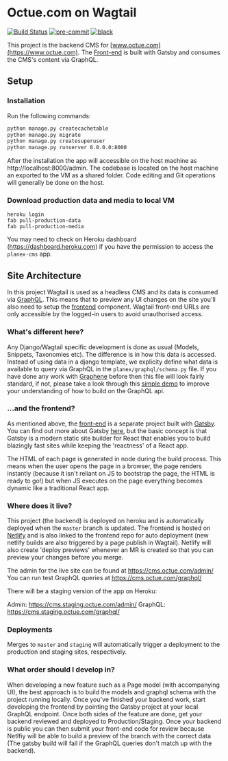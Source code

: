 Octue.com on Wagtail
====================

[![Build Status](https://travis-ci.com/octue/planex-cms.svg?branch=master)](https://travis-ci.com/octue/planex-cms)
[![pre-commit](https://img.shields.io/badge/pre--commit-enabled-brightgreen?logo=pre-commit&logoColor=white)](https://github.com/pre-commit/pre-commit)
[![black](https://img.shields.io/badge/code%20style-black-000000.svg)](https://github.com/ambv/black)

This project is the backend CMS for [www.octue.com](https://www.octue.com). The [Front-end](https://github.com/octue/planex/) is built with Gatsby and consumes the CMS's content via GraphQL.

Setup
-----

### Installation

Run the following commands:

```bash
python manage.py createcachetable
python manage.py migrate
python manage.py createsuperuser
python manage.py runserver 0.0.0.0:8000
```

After the installation the app will accessible on the host machine as http://localhost:8000/admin. The codebase is located on the host
machine an exported to the VM as a shared folder. Code editing and Git operations will generally be done on the host.


### Download production data and media to local VM

```
heroku login
fab pull-production-data
fab pull-production-media
```

You may need to check on Heroku dashboard (https://dashboard.heroku.com) if you have the permission to access the `planex-cms` app.


Site Architecture
-----------------

In this project Wagtail is used as a headless CMS and its data is consumed via [GraphQL](https://graphql.org/). This means that to preview any UI changes on the site you'll also need to setup the [frontend](https://github.com/octue/planex/) component. Wagtail front-end URLs are only accessible by the logged-in users to avoid unauthorised access.

### What's different here?

Any Django/Wagtail specific development is done as usual (Models, Snippets, Taxonomies etc). The difference is in how this data is accessed. Instead of using data in a django template, we explicity define what data is available to query via GraphQL in the `planex/graphql/schema.py` file. If you have done any work with [Graphene](https://docs.graphene-python.org/en/latest/) before then this file will look fairly standard, if not, please take a look through this [simple demo](https://docs.graphene-python.org/projects/django/en/latest/tutorial-plain/) to improve your understanding of how to build on the GraphQL api.


### ...and the frontend?

As mentioned above, the [front-end](https://github.com/octue/planex/) is a separate project built with [Gatsby](https://www.gatsbyjs.org/). You can find out more about Gatsby [here](https://www.gatsbyjs.org/docs/behind-the-scenes/), but the basic concept is that Gatsby is a modern static site builder for React that enables you to build blazingly fast sites while keeping the 'reactness' of a React app.

The HTML of each page is generated in node during the build process. This means when the user opens the page in a browser, the page renders instantly (because it isn't reliant on JS to bootstrap the page, the HTML is ready to go!) but when JS executes on the page everything becomes dynamic like a traditional React app.


### Where does it live?

This project (the backend) is deployed on heroku and is automatically deployed when the `master` branch is updated. The frontend is hosted on [Netlify](https://www.netlify.com/) and is also linked to the frontend repo for auto deployment (new netlify builds are also triggered by a page publish in Wagtail). Netlify will also create 'deploy previews' whenever an MR is created so that you can preview your changes before you merge.

The admin for the live site can be found at https://cms.octue.com/admin/
You can run test GraphQL queries at https://cms.octue.com/graphql/

There will be a staging version of the app on Heroku:

Admin: https://cms.staging.octue.com/admin/
GraphQL: https://cms.staging.octue.com/graphql/


### Deployments

Merges to `master` and `staging` will automatically trigger a deployment to the production and staging sites, respectively.


### What order should I develop in?

When developing a new feature such as a Page model (with accompanying UI), the best approach is to build the models and graphql schema with the project running locally. Once you've finished your backend work, start developing the frontend by pointing the Gatsby project at your local GraphQL endpoint. Once both sides of the feature are done, get your backend reviewed and deployed to Production/Staging. Once your backend is public you can then submit your front-end code for review because Netlfiy will be able to build a preview of the branch with the correct data (The gatsby build will fail if the GraphQL queries don't match up with the backend).
